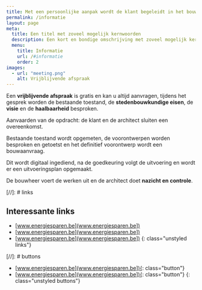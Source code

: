 ```yaml
---
title: Met een persoonlijke aanpak wordt de klant begeleidt in het bouwproces
permalink: /informatie
layout: page
meta:
  title: Een titel met zoveel mogelijk kernwoorden
  description: Een kort en bondige omschrijving met zoveel mogelijk kernwoorden zoals architect, nieuwbouw, verbouwingen, renovaties...
  menu:
    title: Informatie
    url: /#informatie
    order: 2
images:
  - url: "meeting.png"
    alt: Vrijblijvende afspraak
---
```


Een **vrijblijvende afspraak** is gratis en kan u altijd aanvragen, tijdens
het gesprek worden de bestaande toestand, de **stedenbouwkundige eisen**,
de **visie** en de **haalbaarheid** besproken.

Aanvaarden van de opdracht: de klant en de architect sluiten een overeenkomst.

Bestaande toestand wordt opgemeten, de voorontwerpen worden besproken en getoetst
en het definitief voorontwerp wordt een bouwaanvraag.

Dit wordt digitaal ingediend, na de goedkeuring volgt de uitvoering en wordt er
een uitvoeringsplan opgemaakt.

De bouwheer voert de werken uit en de architect doet **nazicht en controle**.


[//]: # links
## Interessante links
- [www.energiesparen.be](www.energiesparen.be])
- [www.energiesparen.be](www.energiesparen.be])
- [www.energiesparen.be](www.energiesparen.be])
{: class="unstyled links"}

[//]: # buttons
- [www.energiesparen.be](www.energiesparen.be]){: class="button"}
- [www.energiesparen.be](www.energiesparen.be]){: class="button"}
{: class="unstyled buttons"}
